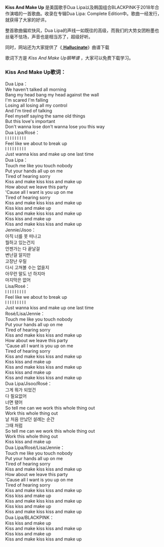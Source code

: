 

**Kiss And Make Up** 是美国歌手Dua Lipa以及韩国组合BLACKPINK于2018年合作演唱的一首歌曲。收录在专辑Dua
Lipa: Complete Edition中。歌曲一经发行，就获得了大家的好评。

整首歌曲偏欢快风，Dua Lipa的声线一如既往的高级，而我们的大势女团粉墨也丝毫不怯场，声音也是相当苏了，超级好听。

同时，网站还为大家提供了《[ **Hallucinate**](Music-11853-Hallucinate-Dua-Lipa.html
"Hallucinate")》曲谱下载

歌词下方是 _Kiss And Make Up钢琴谱_ ，大家可以免费下载学习。

### Kiss And Make Up歌词：

Dua Lipa：  
We haven't talked all morning  
Bang my head bang my head against the wall  
I'm scared I'm falling  
Losing all losing all my control  
And I'm tired of talking  
Feel myself saying the same old things  
But this love's important  
Don't wanna lose don't wanna lose you this way  
Dua Lipa/Rosé：  
I I I I I I I I I  
Feel like we about to break up  
I I I I I I I I I  
Just wanna kiss and make up one last time  
Dua Lipa：  
Touch me like you touch nobody  
Put your hands all up on me  
Tired of hearing sorry  
Kiss and make kiss kiss and make up  
How about we leave this party  
'Cause all I want is you up on me  
Tired of hearing sorry  
Kiss and make kiss kiss and make up  
Kiss kiss and make up  
Kiss and make kiss kiss and make up  
Kiss kiss and make up  
Kiss and make kiss kiss and make up  
Jennie/Jisoo：  
아직 너를 못 떠나고  
뭘하고 있는건지  
언젠가는 다 끝날걸  
변난걸 알지만  
고장난 우릴  
다시 고쳐볼 수는 없을지  
아무런 말도 넌 하지마  
마지막은 없어  
Lisa/Rosé：  
I I I I I I I I I  
Feel like we about to break up  
I I I I I I I I I  
Just wanna kiss and make up one last time  
Rosé/Lisa/Jennie：  
Touch me like you touch nobody  
Put your hands all up on me  
Tired of hearing sorry  
Kiss and make kiss kiss and make up  
How about we leave this party  
'Cause all I want is you up on me  
Tired of hearing sorry  
Kiss and make kiss kiss and make up  
Kiss kiss and make up  
Kiss and make kiss kiss and make up  
Kiss kiss and make up  
Kiss and make kiss kiss and make up  
Dua Lipa/Jisoo/Rosé：  
그게 뭐가 되었건  
다 필요없어  
너면 됐어  
So tell me can we work this whole thing out  
Work this whole thing out  
날 처음 만났던 설례는 순간  
그때 처럼  
So tell me can we work this whole thing out  
Work this whole thing out  
Kiss kiss and make up  
Dua Lipa/Rosé/Lisa/Jennie：  
Touch me like you touch nobody  
Put your hands all up on me  
Tired of hearing sorry  
Kiss and make kiss kiss and make up  
How about we leave this party  
'Cause all I want is you up on me  
Tired of hearing sorry  
Kiss and make kiss kiss and make up  
Kiss kiss and make up  
Kiss and make kiss kiss and make up  
Kiss kiss and make up  
Kiss and make kiss kiss and make up  
Dua Lipa/BLACKPINK：  
Kiss kiss and make up  
Kiss and make kiss kiss and make up  
Kiss kiss and make up  
Kiss and make kiss kiss and make up

